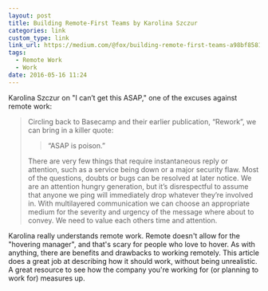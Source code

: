 ```yaml
---
layout: post
title: Building Remote-First Teams by Karolina Szczur
categories: link
custom_type: link
link_url: https://medium.com/@fox/building-remote-first-teams-a98bf8581db
tags:
  - Remote Work
  - Work
date: 2016-05-16 11:24
---
```

Karolina Szczur on "I can’t get this ASAP," one of the excuses against remote work:

> Circling back to Basecamp and their earlier publication, “Rework”, we can bring in a killer quote:
>
> > “ASAP is poison.”
>
> There are very few things that require instantaneous reply or attention, such as a service being down or a major security flaw. Most of the questions, doubts or bugs can be resolved at later notice. We are an attention hungry generation, but it’s disrespectful to assume that anyone we ping will immediately drop whatever they’re involved in. With multilayered communication we can choose an appropriate medium for the severity and urgency of the message where about to convey. We need to value each others time and attention.

Karolina really understands remote work. Remote doesn't allow for the "hovering manager", and that's scary for people who love to hover. As with anything, there are benefits and drawbacks to working remotely. This article does a great job at describing how it should work, without being unrealistic. A great resource to see how the company you're working for (or planning to work for) measures up.